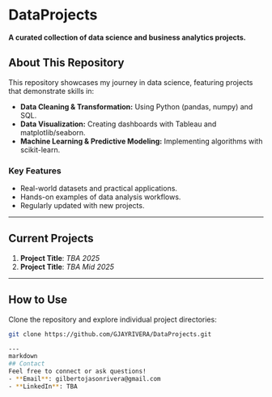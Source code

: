 # DataProjects  
**A curated collection of data science and business analytics projects.**  

## About This Repository  
This repository showcases my journey in data science, featuring projects that demonstrate skills in:  
- **Data Cleaning & Transformation:** Using Python (pandas, numpy) and SQL.  
- **Data Visualization:** Creating dashboards with Tableau and matplotlib/seaborn.  
- **Machine Learning & Predictive Modeling:** Implementing algorithms with scikit-learn.  

### Key Features  
- Real-world datasets and practical applications.  
- Hands-on examples of data analysis workflows.  
- Regularly updated with new projects.

---

## Current Projects  
1. **Project Title**: *TBA 2025*  
2. **Project Title**: *TBA Mid 2025*  

---

## How to Use  
Clone the repository and explore individual project directories:  
```bash
git clone https://github.com/GJAYRIVERA/DataProjects.git

---
markdown
## Contact  
Feel free to connect or ask questions!  
- **Email**: gilbertojasonrivera@gmail.com  
- **LinkedIn**: TBA
